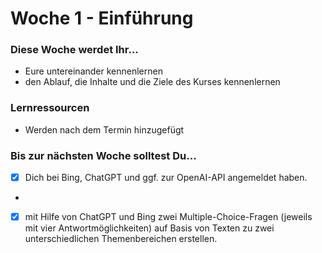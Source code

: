 # Woche 1 - Einführung

### Diese Woche werdet Ihr...

* Eure untereinander kennenlernen
* den Ablauf, die Inhalte und die Ziele des Kurses kennenlernen



### Lernressourcen

* Werden nach dem Termin hinzugefügt

### Bis zur nächsten Woche solltest Du...

* [x] Dich bei Bing, ChatGPT und ggf. zur OpenAI-API angemeldet haben.
*
* [x] mit Hilfe von ChatGPT und Bing zwei Multiple-Choice-Fragen (jeweils mit vier Antwortmöglichkeiten) auf Basis von Texten zu zwei unterschiedlichen Themenbereichen erstellen.

